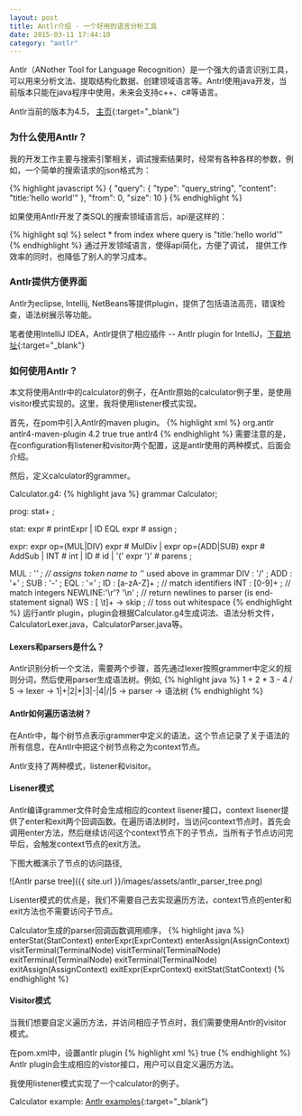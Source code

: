```yaml
---
layout: post
title: Antlr介绍 - 一个好用的语言分析工具
date: 2015-03-11 17:44:10
category: "antlr"
---
```


Antlr（ANother Tool for Language Recognition）是一个强大的语言识别工具，可以用来分析文法、提取结构化数据、创建领域语言等。Antrl使用java开发，当前版本只能在java程序中使用，未来会支持c++、c#等语言。


Antlr当前的版本为4.5， [主页](http://www.antlr.org/){:target="_blank"}

### 为什么使用Antlr？
我的开发工作主要与搜索引擎相关，调试搜索结果时，经常有各种各样的参数，例如，一个简单的搜索请求的json格式为：

{% highlight javascript %}
{
    "query": {
        "type": "query_string",
        "content": "title:'hello world'"
    },
    "from": 0,
    "size": 10
}
{% endhighlight %}

如果使用Antlr开发了类SQL的搜索领域语言后，api是这样的：

{% highlight sql %}
select * from index where query is "title:'hello world'"
{% endhighlight %}
通过开发领域语言，使得api简化，方便了调试， 提供工作效率的同时，也降低了别人的学习成本。

### Antlr提供方便界面
Antlr为eclipse, Intellij, NetBeans等提供plugin，提供了包括语法高亮，错误检查，语法树展示等功能。


笔者使用IntelliJ IDEA，Antlr提供了相应插件 -- Antlr plugin for IntelliJ，[下载地址](https://plugins.jetbrains.com/plugin/7358?pr=){:target="_blank"}


### 如何使用Antlr？
本文将使用Antlr中的calculator的例子，在Antlr原始的calculator例子里，是使用visitor模式实现的。这里，我将使用listener模式实现。


首先，在pom中引入Antlr的maven plugin。
{% highlight xml %}
    <plugin>
        <groupId>org.antlr</groupId>
        <artifactId>antlr4-maven-plugin</artifactId>
        <version>4.2</version>
        <configuration>
            <listener>true</listener>
            <visitor>true</visitor>
        </configuration>
        <executions>
            <execution>
                <goals>
                    <goal>antlr4</goal>
                </goals>
            </execution>
        </executions>
    </plugin>
{% endhighlight %}
需要注意的是，在configuration有listener和visitor两个配置，这是antlr使用的两种模式，后面会介绍。


然后，定义calculator的grammer。


Calculator.g4:
{% highlight java %}
grammar Calculator;
 
prog: stat+ ;
 
stat: expr # printExpr
    | ID EQL expr # assign
;
 
expr: expr op=(MUL|DIV) expr # MulDiv
    | expr op=(ADD|SUB) expr # AddSub
    | INT # int
    | ID # id
    | '(' expr ')' # parens
;
 
MUL : '*' ;             // assigns token name to '*' used above in grammar
DIV : '/' ;
ADD : '+' ;
SUB : '-' ;
EQL : '=' ;
ID : [a-zA-Z]+ ;        // match identifiers
INT : [0-9]+ ;          // match integers
NEWLINE:'\r'? '\n' ;    // return newlines to parser (is end-statement signal)
WS : [ \t]+ -> skip ;   // toss out whitespace
{% endhighlight %}
运行antlr plugin，plugin会根据Calculator.g4生成词法、语法分析文件，CalculatorLexer.java，CalculatorParser.java等。

#### Lexers和parsers是什么？
Antlr识别分析一个文法，需要两个步骤，首先通过lexer按照grammer中定义的规则分词，然后使用parser生成语法树。例如,
{% highlight java %}
    1 + 2 * 3 - 4 / 5  -> lexer -> 1|+|2|*|3|-|4|/|5 -> parser -> 语法树
{% endhighlight %}

#### Antlr如何遍历语法树？

在Antlr中，每个树节点表示grammer中定义的语法，这个节点记录了关于语法的所有信息，在Antlr中把这个树节点称之为context节点。


Antlr支持了两种模式，listener和visitor。


#### Lisener模式
Antlr编译grammer文件时会生成相应的context lisener接口，context lisener提供了enter和exit两个回调函数。在遍历语法树时，当访问context节点时，首先会调用enter方法，然后继续访问这个context节点下的子节点，当所有子节点访问完毕后，会触发context节点的exit方法。


下图大概演示了节点的访问路径,


![Antlr parse tree]({{ site.url }}/images/assets/antlr_parser_tree.png)


Lisenter模式的优点是，我们不需要自己去实现遍历方法，context节点的enter和exit方法也不需要访问子节点。

Calculator生成的parser回调函数调用顺序，
{% highlight java %}
enterStat(StatContext)
enterExpr(ExprContext)
enterAssign(AssignContext)
visitTerminal(TerminalNode)
visitTerminal(TerminalNode)
exitTerminal(TerminalNode)
exitTerminal(TerminalNode)
exitAssign(AssignContext)
exitExpr(ExprContext)
exitStat(StatContext)
{% endhighlight %}


#### Visitor模式
当我们想要自定义遍历方法，并访问相应子节点时，我们需要使用Antlr的visitor模式。


在pom.xml中，设置antlr plugin
{% highlight xml %}
    <configuration>
        <visitor>true</visitor>
    </configuration>
{% endhighlight %}
Antlr plugin会生成相应的vistor接口，用户可以自定义遍历方法。


我使用listener模式实现了一个calculator的例子。

Calculator example: [Antlr examples]{:target="_blank"}

[Antlr examples]: https://github.com/philolee/antlr-examples
